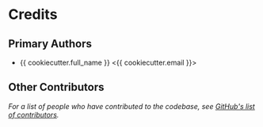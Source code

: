 # Credits

## Primary Authors

* {{ cookiecutter.full_name }} <{{ cookiecutter.email }}>

## Other Contributors

*For a list of people who have contributed to the codebase, see [GitHub's list of contributors](https://github.com/DMTF/python-redfish-library/contributors).*

